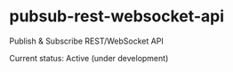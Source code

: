 pubsub-rest-websocket-api
=========================

Publish &amp; Subscribe REST/WebSocket API

Current status: Active (under development)
